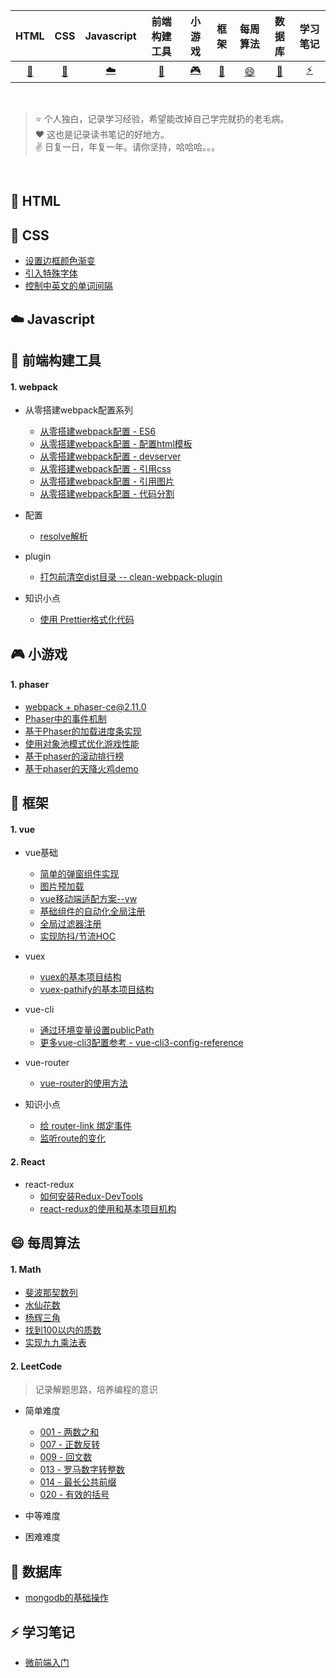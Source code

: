 |         HTML         |                CSS                |          Javascript          |           前端构建工具           |               小游戏               |           框架           |           每周算法           |           数据库          |           学习笔记          |
| :------------------: | :-------------------------------: | :--------------------------: | :------------------------------: | :--------------------------------: | :----------------------: | :----------------------: | :----------------------: | :----------------------: |
| [:memo:](#memo-HTML) | [:floppy_disk:](#floppy_disk-CSS) | [:cloud:](#cloud-Javascript) | [:wrench:](#wrench-前端构建工具) | [:video_game:](#video_game-小游戏) | [:hammer:](#hammer-框架) | [:smile:](#smile-每周算法) | [:briefcase:](#briefcase-数据库) | [ :zap: ](#zap-学习笔记) |

<br/>

> ⭐️ 个人独白，记录学习经验，希望能改掉自己学完就扔的老毛病。  
> :heart: 这也是记录读书笔记的好地方。   
> :v: 日复一日，年复一年。请你坚持，哈哈哈。。。  

<br/>

## :memo: HTML

## :floppy_disk: CSS

- [设置边框颜色渐变](./src/css/dot/border.md#设置边框颜色渐变)
- [引入特殊字体](./src/css/dot/border.md#引入特殊字体)
- [控制中英文的单词间隔](./src/css/dot/border.md#控制中英文的单词间隔)

## :cloud: Javascript

## :wrench: 前端构建工具

#### 1. webpack
- 从零搭建webpack配置系列
  - [从零搭建webpack配置 - ES6](./src/builds-tools/webpack/es6)
  - [从零搭建webpack配置 - 配置html模板](./src/builds-tools/webpack/html-webpack-plugin)
  - [从零搭建webpack配置 - devserver](./src/builds-tools/webpack/devserver)
  - [从零搭建webpack配置 - 引用css](./src/builds-tools/webpack/css)
  - [从零搭建webpack配置 - 引用图片](./src/builds-tools/webpack/image)
  - [从零搭建webpack配置 - 代码分割](./src/builds-tools/webpack/codeSplit)

- 配置
  - [resolve解析](./src/builds-tools/webpack/webpack-config/resolve.md)

- plugin
  - [打包前清空dist目录 -- clean-webpack-plugin](./src/builds-tools/webpack/plugin/cleanWebpack.md#安利插件----clean-webpack-plugin)
- 知识小点
  - [使用 Prettier格式化代码](./src/builds-tools/dot#使用-prettier格式化代码)

## :video_game: 小游戏

#### 1. phaser
  - [webpack + phaser-ce@2.11.0](./src/h5-game/phaser/webpack+phaser-ce)
  - [Phaser中的事件机制](./src/h5-game/phaser/event)
  - [基于Phaser的加载进度条实现](./src/h5-game/phaser/loading)
  - [使用对象池模式优化游戏性能](./src/h5-game/phaser/object-mode)
  - [基于phaser的滚动排行榜](./src/h5-game/phaser/ranking-list)
  - [基于phaser的天降火鸡demo](./src/h5-game/phaser/turkey)

## :hammer: 框架

#### 1. vue
- vue基础
  - [简单的弹窗组件实现](./src/vue/vue/component.md)
  - [图片预加载](./src/vue/preload-image)
  - [vue移动端适配方案--vw](./src/vue/dot/mobile.md)
  - [基础组件的自动化全局注册](./src/vue/vue-component)
  - [全局过滤器注册](./src/vue/dot/filter.md)
  - [实现防抖/节流HOC](./src/vue/dot/throttle.md)

- vuex
  - [vuex的基本项目结构](./src/vue/vuex)
  - [vuex-pathify的基本项目结构](./src/vue/vuex-pathify)

- vue-cli
  - [通过环境变量设置publicPath](./src/vue/vue-cli/publicPath.md)
  - [更多vue-cli3配置参考 - vue-cli3-config-reference](https://github.com/chenweihuan/vue-cli3-config-reference)

- vue-router
  - [vue-router的使用方法](./src/vue/vue-router)

- 知识小点
  - [给 router-link 绑定事件](./src/vue/dot/README.md#给router-link绑定事件)
  - [监听route的变化](./src/vue/dot/README.md#监听route的变化)
  
#### 2. React
- react-redux
  - [如何安装Redux-DevTools](./src/React/Redux-DevTools.md)
  - [react-redux的使用和基本项目机构](./src/React/react-redux)
## :smile: 每周算法

#### 1. Math
- [斐波那契数列](./src/arithmetic/math/feibo.md)
- [水仙花数](./src/arithmetic/math/daffodil.md)
- [杨辉三角](./src/arithmetic/math/three.md)
- [找到100以内的质数](./src/arithmetic/math/primeNum.md)
- [实现九九乘法表](./src/arithmetic/math/nine.md)

#### 2. LeetCode

> 记录解题思路，培养编程的意识  

- 简单难度
  - [001 - 两数之和](./src/arithmetic/LeetCode/twoSum.md)
  - [007 - 正数反转](./src/arithmetic/LeetCode/reverseInt.md)
  - [009 - 回文数](./src/arithmetic/LeetCode/isPalindrome.md)
  - [013 - 罗马数字转整数](./src/arithmetic/LeetCode/RomanToInt.md)
  - [014 - 最长公共前缀](./src/arithmetic/LeetCode/longCommonPre.md)
  - [020 - 有效的括号](./src/arithmetic/LeetCode/ValidParentheses.md)
- 中等难度

- 困难难度

## :briefcase: 数据库

- [mongodb的基础操作](./src/data-base/mongodb)

## :zap: 学习笔记

- [微前端入门](./src/learn-note/micro-frontend.md)
